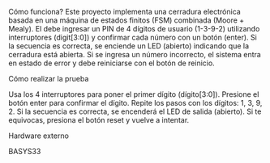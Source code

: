 Cómo funciona?
Este proyecto implementa una cerradura electrónica basada en una máquina de estados finitos (FSM) combinada (Moore + Mealy). El debe ingresar un PIN de 4 dígitos de usuario (1-3-9-2) utilizando interruptores (digit[3:0]) y confirmar cada número con un botón (enter). Si la secuencia es correcta, se enciende un LED (abierto) indicando que la cerradura está abierta. Si se ingresa un número incorrecto, el sistema entra en estado de error y debe reiniciarse con el botón de reinicio.

Cómo realizar la prueba

Usa los 4 interruptores para poner el primer dígito (dígito[3:0]).
Presione el botón enter para confirmar el dígito.
Repite los pasos con los dígitos: 1, 3, 9, 2.
Si la secuencia es correcta, se encenderá el LED de salida (abierto).
Si te equivocas, presiona el botón reset y vuelve a intentar.

Hardware externo

BASYS33
